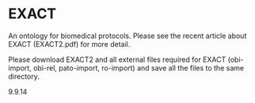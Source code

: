 EXACT
=====

An ontology for biomedical protocols. Please see the recent article about EXACT (EXACT2.pdf) for more detail.

Please download EXACT2 and all external files required for EXACT (obi-import, obi-rel, pato-import, ro-import) and save all the files to the same directory.


9.9.14
